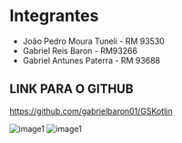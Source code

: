 # Integrantes

- João Pedro Moura Tuneli - RM 93530
- Gabriel Reis Baron - RM93266
- Gabriel Antunes Paterra - RM 93688

## LINK PARA O GITHUB
https://github.com/gabrielbaron01/GSKotlin

![image1](.)
![image1]()
